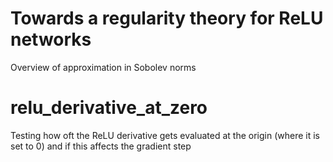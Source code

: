 # Towards a regularity theory for ReLU networks
Overview of approximation in Sobolev norms

# relu_derivative_at_zero
Testing how oft the ReLU derivative gets evaluated at the origin (where it is set to 0) and if this affects the gradient step 
